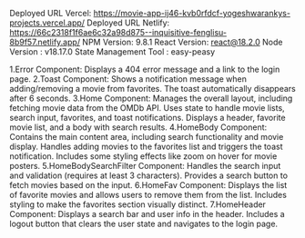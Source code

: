 Deployed URL Vercel: https://movie-app-ij46-kvb0rfdcf-yogeshwarankys-projects.vercel.app/
Deployed URL Netlify: https://66c2318f1f6ae6c32a98d875--inquisitive-fenglisu-8b9f57.netlify.app/
NPM Version: 9.8.1
React Version: react@18.2.0
Node Version : v18.17.0
State Management Tool : easy-peasy


1.Error Component:
            Displays a 404 error message and a link to the login page.
2.Toast Component: 
            Shows a notification message when adding/removing a movie from favorites. The toast automatically disappears after 6 seconds.
3.Home Component:
            Manages the overall layout, including fetching movie data from the OMDb API.
            Uses state to handle movie lists, search input, favorites, and toast notifications.
            Displays a header, favorite movie list, and a body with search results.
4.HomeBody Component:
            Contains the main content area, including search functionality and movie display.
            Handles adding movies to the favorites list and triggers the toast notification.
            Includes some styling effects like zoom on hover for movie posters.
5.HomeBodySearchFilter Component:
            Handles the search input and validation (requires at least 3 characters).
            Provides a search button to fetch movies based on the input.
6.HomeFav Component:
            Displays the list of favorite movies and allows users to remove them from the list.
            Includes styling to make the favorites section visually distinct.
7.HomeHeader Component:
            Displays a search bar and user info in the header.
            Includes a logout button that clears the user state and navigates to the login page.
